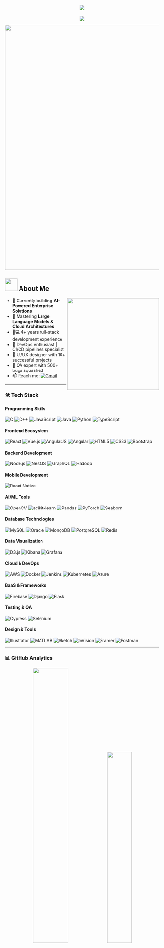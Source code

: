 <h1 align="center"> 
  <a href="https://git.io/typing-svg"><img src="https://readme-typing-svg.demolab.com?font=Fira+Code&size=30&duration=4000&pause=1000&color=20C20E&center=true&vCenter=true&width=600&height=70&lines=%F0%9F%91%8B+Hey%2C+I'm+Aditya+Pandey;%F0%9F%9A%80+Full+Stack+Dev+%7C+AI%2FML+Enthusiast;%F0%9F%92%BB+Cloud-Native+Developer+%7C+DevOps+Engineer;%F0%9F%93%9D+UI%2FUX+Designer+%7C+QA+Specialist"></a>
</h1>

<p align="center">
  <img src="https://komarev.com/ghpvc/?username=pandeyaditya0002&label=PROFILE+VIEWS&style=for-the-badge&color=blueviolet">
</p>

<div align="center">
  <img src="https://github.com/pandeyaditya0002/pandeyaditya0002/blob/main/banner.gif?raw=true" width="800">
</div>

## <picture><img src="https://media.giphy.com/media/WUlplcMpOCEmTGBtBW/giphy.gif" width="40"></picture> **About Me**

<p align="left">
  <img src="https://github.com/pandeyaditya0002/pandeyaditya0002/blob/main/coding.gif?raw=true" width="300" align="right">
  
  - 🔭 Currently building **AI-Powered Enterprise Solutions**
  - 🌱 Mastering **Large Language Models & Cloud Architectures**
  - 👨💻 4+ years full-stack development experience
  - 🚀 DevOps enthusiast | CI/CD pipelines specialist
  - 🎨 UI/UX designer with 10+ successful projects
  - 🐛 QA expert with 500+ bugs squashed
  - 📫 Reach me: [![Gmail](https://img.shields.io/badge/-pandeyaditya225@gmail.com-D14836?style=flat&logo=gmail&logoColor=white)](mailto:pandeyaditya225@gmail.com)
</p>

---
### 🛠️ **Tech Stack**

#### **Programming Skills**
![C](https://img.shields.io/badge/-C-A8B9CC?logo=c&logoColor=white&style=for-the-badge)
![C++](https://img.shields.io/badge/-C++-00599C?logo=c%2B%2B&logoColor=white&style=for-the-badge)
![JavaScript](https://img.shields.io/badge/-JavaScript-F7DF1E?logo=javascript&logoColor=black&style=for-the-badge)
![Java](https://img.shields.io/badge/-Java-007396?logo=java&logoColor=white&style=for-the-badge)
![Python](https://img.shields.io/badge/-Python-3776AB?logo=python&logoColor=white&style=for-the-badge)
![TypeScript](https://img.shields.io/badge/-TypeScript-3178C6?logo=typescript&logoColor=white&style=for-the-badge)

#### **Frontend Ecosystem**
![React](https://img.shields.io/badge/-React-61DAFB?logo=react&logoColor=black&style=for-the-badge)
![Vue.js](https://img.shields.io/badge/-Vue.js-4FC08D?logo=vue.js&logoColor=white&style=for-the-badge)
![AngularJS](https://img.shields.io/badge/-AngularJS-E23237?logo=angularjs&logoColor=white&style=for-the-badge)
![Angular](https://img.shields.io/badge/-Angular-DD0031?logo=angular&logoColor=white&style=for-the-badge)
![HTML5](https://img.shields.io/badge/-HTML5-E34F26?logo=html5&logoColor=white&style=for-the-badge)
![CSS3](https://img.shields.io/badge/-CSS3-1572B6?logo=css3&logoColor=white&style=for-the-badge)
![Bootstrap](https://img.shields.io/badge/-Bootstrap-7952B3?logo=bootstrap&logoColor=white&style=for-the-badge)

#### **Backend Development**
![Node.js](https://img.shields.io/badge/-Node.js-339933?logo=node.js&logoColor=white&style=for-the-badge)
![NestJS](https://img.shields.io/badge/-NestJS-E0234E?logo=nestjs&logoColor=white&style=for-the-badge)
![GraphQL](https://img.shields.io/badge/-GraphQL-E10098?logo=graphql&logoColor=white&style=for-the-badge)
![Hadoop](https://img.shields.io/badge/-Hadoop-66CCFF?logo=apache-hadoop&logoColor=black&style=for-the-badge)

#### **Mobile Development**
![React Native](https://img.shields.io/badge/-React_Native-61DAFB?logo=react&logoColor=black&style=for-the-badge)

#### **AI/ML Tools**
![OpenCV](https://img.shields.io/badge/-OpenCV-5C3EE8?logo=opencv&logoColor=white&style=for-the-badge)
![scikit-learn](https://img.shields.io/badge/-scikit_learn-F7931E?logo=scikit-learn&logoColor=white&style=for-the-badge)
![Pandas](https://img.shields.io/badge/-Pandas-150458?logo=pandas&logoColor=white&style=for-the-badge)
![PyTorch](https://img.shields.io/badge/-PyTorch-EE4C2C?logo=pytorch&logoColor=white&style=for-the-badge)
![Seaborn](https://img.shields.io/badge/-Seaborn-29BEB0?logo=seaborn&logoColor=white&style=for-the-badge)

#### **Database Technologies**
![MySQL](https://img.shields.io/badge/-MySQL-4479A1?logo=mysql&logoColor=white&style=for-the-badge)
![Oracle](https://img.shields.io/badge/-Oracle-F80000?logo=oracle&logoColor=white&style=for-the-badge)
![MongoDB](https://img.shields.io/badge/-MongoDB-47A248?logo=mongodb&logoColor=white&style=for-the-badge)
![PostgreSQL](https://img.shields.io/badge/-PostgreSQL-4169E1?logo=postgresql&logoColor=white&style=for-the-badge)
![Redis](https://img.shields.io/badge/-Redis-DC382D?logo=redis&logoColor=white&style=for-the-badge)

#### **Data Visualization**
![D3.js](https://img.shields.io/badge/-D3.js-F9A03C?logo=d3.js&logoColor=white&style=for-the-badge)
![Kibana](https://img.shields.io/badge/-Kibana-005571?logo=kibana&logoColor=white&style=for-the-badge)
![Grafana](https://img.shields.io/badge/-Grafana-F46800?logo=grafana&logoColor=white&style=for-the-badge)

#### **Cloud & DevOps**
![AWS](https://img.shields.io/badge/-AWS-232F3E?logo=amazon-aws&logoColor=white&style=for-the-badge)
![Docker](https://img.shields.io/badge/-Docker-2496ED?logo=docker&logoColor=white&style=for-the-badge)
![Jenkins](https://img.shields.io/badge/-Jenkins-D24939?logo=jenkins&logoColor=white&style=for-the-badge)
![Kubernetes](https://img.shields.io/badge/-Kubernetes-326CE5?logo=kubernetes&logoColor=white&style=for-the-badge)
![Azure](https://img.shields.io/badge/-Azure-0089D6?logo=microsoft-azure&logoColor=white&style=for-the-badge)

#### **BaaS & Frameworks**
![Firebase](https://img.shields.io/badge/-Firebase-FFCA28?logo=firebase&logoColor=black&style=for-the-badge)
![Django](https://img.shields.io/badge/-Django-092E20?logo=django&logoColor=white&style=for-the-badge)
![Flask](https://img.shields.io/badge/-Flask-000000?logo=flask&logoColor=white&style=for-the-badge)

#### **Testing & QA**
![Cypress](https://img.shields.io/badge/-Cypress-17202C?logo=cypress&logoColor=white&style=for-the-badge)
![Selenium](https://img.shields.io/badge/-Selenium-43B02A?logo=selenium&logoColor=white&style=for-the-badge)

#### **Design & Tools**
![Illustrator](https://img.shields.io/badge/-Illustrator-FF9A00?logo=adobe-illustrator&logoColor=white&style=for-the-badge)
![MATLAB](https://img.shields.io/badge/-MATLAB-0076A8?logo=mathworks&logoColor=white&style=for-the-badge)
![Sketch](https://img.shields.io/badge/-Sketch-F7B500?logo=sketch&logoColor=black&style=for-the-badge)
![InVision](https://img.shields.io/badge/-InVision-FF3366?logo=invision&logoColor=white&style=for-the-badge)
![Framer](https://img.shields.io/badge/-Framer-0055FF?logo=framer&logoColor=white&style=for-the-badge)
![Postman](https://img.shields.io/badge/-Postman-FF6C37?logo=postman&logoColor=white&style=for-the-badge)

---

### 📊 **GitHub Analytics**

<div align="center">
  <img src="https://streak-stats.demolab.com?user=pandeyaditya0002&theme=radical&border_radius=5&mode=weekly" width="48%">
  <img src="https://github-readme-stats.vercel.app/api/top-langs/?username=pandeyaditya0002&layout=compact&theme=radical&langs_count=8" width="40%">
</div>

---

### 🎨 **Design & Development Flow**
<div align="center">
  <img src="https://github.com/pandeyaditya0002/pandeyaditya0002/blob/main/design-process.gif?raw=true" width="800">
</div>

---

### 🤝 **Let's Connect**

<p align="center">
  <a href="https://twitter.com/pandeyaditya225">
    <img src="https://img.shields.io/badge/Twitter-1DA1F2?style=for-the-badge&logo=twitter&logoColor=white">
  </a>
  <a href="https://www.linkedin.com/in/aditya-pandey-45159b205/">
    <img src="https://img.shields.io/badge/LinkedIn-0077B5?style=for-the-badge&logo=linkedin&logoColor=white">
  </a>
  <a href="https://www.instagram.com/pandeyaditya0721/">
    <img src="https://img.shields.io/badge/Instagram-E4405F?style=for-the-badge&logo=instagram&logoColor=white">
  </a>
</p>

---

### 🕹️ **Coding Activity**
![Snake animation](https://github.com/pandeyaditya0002/pandeyaditya0002/blob/output/github-contribution-grid-snake-dark.svg)

---

### 💡 **Latest Projects**
<div align="center">
  <a href="https://github.com/pandeyaditya0002/AI-Chat-Bot">
    <img src="https://github-readme-stats.vercel.app/api/pin/?username=pandeyaditya0002&repo=AI-Chat-Bot&theme=radical">
  </a>
  <a href="https://github.com/pandeyaditya0002/DevOps-Pipeline">
    <img src="https://github-readme-stats.vercel.app/api/pin/?username=pandeyaditya0002&repo=DevOps-Pipeline&theme=radical">
  </a>
</div>

---

### 📜 **Favorite Quote**
> "Any application that can be written in JavaScript, will eventually be written in JavaScript."  
> ― **Atwood's Law**

---

<div align="center">
  <img src="https://github.com/pandeyaditya0002/pandeyaditya0002/blob/main/dino.gif?raw=true" width="600">
</div>
